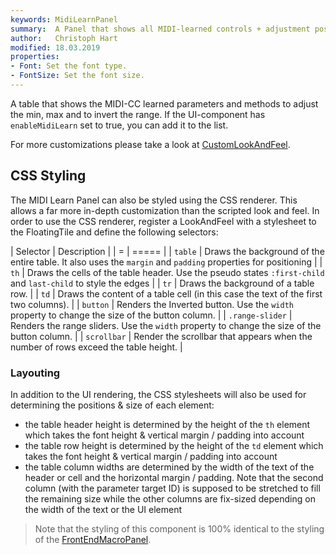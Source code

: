 ```yaml
---
keywords: MidiLearnPanel
summary:  A Panel that shows all MIDI-learned controls + adjustment possibilities
author:   Christoph Hart
modified: 18.03.2019
properties:
- Font: Set the font type.
- FontSize: Set the font size. 
---
```


A table that shows the MIDI-CC learned parameters and methods to adjust the min, max and to invert the range. If the UI-component has `enableMidiLearn` set to true, you can add it to the list. 

For more customizations please take a look at [CustomLookAndFeel](/glossary/custom_lookandfeel#midi-dropper).

## CSS Styling

The MIDI Learn Panel can also be styled using the CSS renderer. This allows a far more in-depth customization than the scripted look and feel. In order to use the CSS renderer, register a LookAndFeel with a stylesheet to the FloatingTile and define the following selectors:

| Selector | Description |
| = | ===== |
| `table` | Draws the background of the entire table. It also uses the `margin` and `padding` properties for positioning |
| `th` | Draws the cells of the table header. Use the pseudo states `:first-child` and `last-child` to style the edges |
| `tr` | Draws the background of a table row. |
| `td` | Draws the content of a table cell (in this case the text of the first two columns). |
| `button` | Renders the Inverted button. Use the `width` property to change the size of the button column. |
| `.range-slider` | Renders the range sliders. Use the `width` property to change the size of the button column. |
| `scrollbar` | Render the scrollbar that appears when the number of rows exceed the table height. |

### Layouting

In addition to the UI rendering, the CSS stylesheets will also be used for determining the positions & size of each element:

- the table header height is determined by the height of the `th` element which takes the font height & vertical margin / padding into account
- the table row height is determined by the height of the `td` element which takes the font height & vertical margin / padding into account
- the table column widths are determined by the width of the text of the header or cell and the horizontal margin / padding. Note that the second column (with the parameter target ID) is supposed to be stretched to fill the remaining size while the other columns are fix-sized depending on the width of the text or the UI element

> Note that the styling of this component is 100% identical to the styling of the [FrontEndMacroPanel](/ui-components/floating-tiles/plugin/frontendmacropanel).